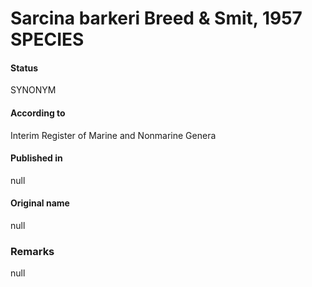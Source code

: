 # Sarcina barkeri Breed & Smit, 1957 SPECIES

#### Status
SYNONYM

#### According to
Interim Register of Marine and Nonmarine Genera

#### Published in
null

#### Original name
null

### Remarks
null
